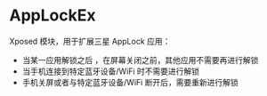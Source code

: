 # AppLockEx

Xposed 模块，用于扩展三星 AppLock 应用：

- 当某一应用解锁之后 ，在屏幕关闭之前，其他应用不需要再进行解锁
- 当手机连接到特定蓝牙设备/WiFi 时不需要进行解锁
- 手机关屏或者与特定蓝牙设备/WiFi 断开后，需要重新进行解锁
